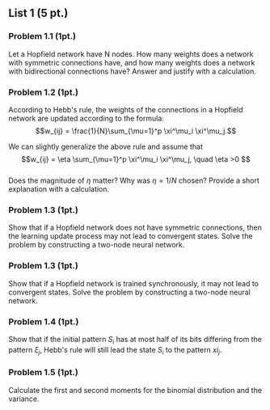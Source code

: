 ## List 1 (5 pt.)

### __Problem 1.1__ (1pt.)
Let a Hopfield network have N nodes. How many weights does a network with symmetric connections have, and how many weights does a network with bidirectional connections have? Answer and justify with a calculation.  

### __Problem 1.2__ (1pt.)
According to Hebb's rule, the weights of the connections in a Hopfield network are updated according to the formula:\
$$w_{ij} = \frac{1}{N}\sum_{\mu=1}^p \xi^\mu_i \xi^\mu_j.$$
     
We can slightly generalize the above rule and assume that\
$$w_{ij} = \eta \sum_{\mu=1}^p \xi^\mu_i \xi^\mu_j, \quad \eta >0
$$\
Does the magnitude of  $\eta$ matter? Why was  $\eta=1/N$ chosen? Provide a short explanation with a calculation.

### __Problem 1.3__ (1pt.)
Show that if a Hopfield network does not have symmetric connections, then the learning update process may not lead to convergent states. Solve the problem by constructing a two-node neural network.

### __Problem 1.3__ (1pt.)
Show that if a Hopfield network is trained synchronously, it may not lead to convergent states. Solve the problem by constructing a two-node neural network.

### __Problem 1.4__ (1pt.)
Show that if the initial pattern $S_i$ has at most half of its bits differing from the pattern $\xi_j$, Hebb's rule will still lead the state $S_i$ to the pattern $xi_j$.

### __Problem 1.5__ (1pt.)
Calculate the first and second moments for the binomial distribution and the variance.
